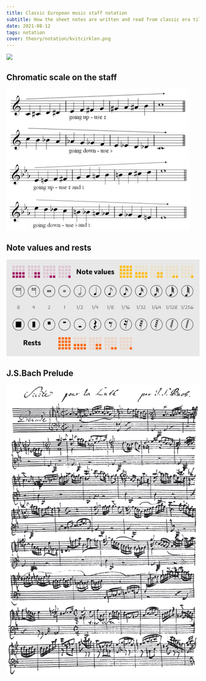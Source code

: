 ```yaml
---
title: Classic European music staff notation
subtitle: How the sheet notes are written and read from classic era till today
date: 2021-08-12
tags: notation
cover: theory/notation/kvitcirklen.png
---
```



![](/media/theory/notation/kvintcirklen.png)

## Chromatic scale on the staff

![](./chromatic-c.jpg)
![](./chromatic-Eb.jpg)

## Note values and rests

![](./note-values-and-rests.png)

## J.S.Bach Prelude

![](./Bachlut1.png)



